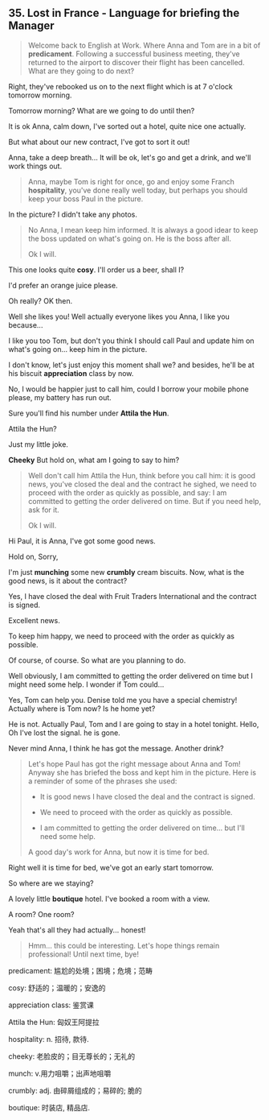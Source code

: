 ## 35. Lost in France - Language for briefing the Manager

> Welcome back to English at Work. Where Anna and Tom are in a bit of **predicament**. Following a successful business meeting, they've returned to the airport to discover their flight has been cancelled. What are they going to do next? 

Right, they've rebooked us on to the next flight which is at 7 o'clock tomorrow morning. 

Tomorrow morning? What are we going to do until then? 

It is ok Anna, calm down, I've sorted out a hotel, quite nice one actually. 

But what about our new contract, I've got to sort it out!

 Anna, take a deep breath... It will be ok, let's go and get a drink, and we'll work things out. 

> Anna, maybe Tom is right for once, go and enjoy some Franch **hospitality**, you've done really well today, but perhaps you should keep your boss Paul in the picture. 

In the picture? I didn't take any photos. 

> No Anna, I mean keep him informed. It is always a good idear to keep the boss updated on what's going on. He is the boss after all. 
> 
> Ok I will. 

This one looks quite **cosy**. I'll order us a beer, shall I? 

I'd prefer an orange juice please. 

Oh really? OK then. 

Well she likes you! Well actually everyone likes you Anna, I like you because... 

I like you too Tom, but don't you think I should call Paul and update him on what's going on... keep him in the picture. 

I don't know, let's just enjoy this moment shall we? and besides, he'll be at his biscuit **appreciation** class by now. 

No, I would be happier just to call him, could I borrow your mobile phone please, my battery has run out. 

Sure you'll find his number under **Attila the Hun**.

Attila the Hun?

Just my little joke.

**Cheeky** But hold on, what am I going to say to him? 

> Well don't call him Attila the Hun, think before you call him: it is good news, you've closed the deal and the contract he sighed, we need to proceed with the order as quickly as possible, and say: I am committed to getting the order delivered on time. But if you need help, ask for it. 
> 
> Ok I will. 

Hi Paul, it is Anna, I've got some good news. 

Hold on, Sorry, 

I'm just **munching** some new **crumbly** cream biscuits. Now, what is the good news, is it about the contract? 

Yes, I have closed the deal with Fruit Traders International and the contract is signed. 

Excellent news.

To keep him happy, we need to proceed with the order as quickly as possible. 

Of course, of course. So what are you planning to do. 

Well obviously, I am committed to getting the order delivered on time but I might need some help. I wonder if Tom could...

Yes, Tom can help you. Denise told me you have a special chemistry! Actually where is Tom now? Is he home yet? 

He is not. Actually Paul, Tom and I are going to stay in a hotel tonight. Hello, Oh I've lost the signal. he is gone. 

Never mind Anna, I think he has got the message. Another drink?

> Let's hope Paul has got the right message about Anna and Tom! Anyway she has briefed the boss and kept him in the picture. Here is a reminder of some of the phrases she used:
> 
> * It is good news I have closed the deal and the contract is signed. 
> 
> * We need to proceed with the order as quickly as possible. 
> 
> * I am committed to getting the order delivered on time... but I'll need some help. 
> 
> A good day's work for Anna, but now it is time for bed.

Right well it is time for bed, we've got an early start tomorrow. 

So where are we staying?

A lovely little **boutique** hotel. I've booked a room with a view. 

A room? One room?

Yeah that's all they had actually... honest!

> Hmm... this could be interesting. Let's hope things remain professional! Until next time, bye!

predicament: 尴尬的处境；困境；危境；范畴

cosy: 舒适的；温暖的；安逸的

appreciation class: 鉴赏课

Attila the Hun: 匈奴王阿提拉

hospitality: n. 招待, 款待.

cheeky: 老脸皮的；目无尊长的；无礼的

munch: v.用力咀嚼；出声地咀嚼

crumbly: adj. 由碎屑组成的；易碎的; 脆的

boutique: 时装店, 精品店.
